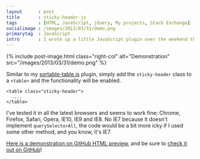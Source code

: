 ```yaml
---
layout      : post
title       : sticky-header-js
tags        : [HTML, JavaScript, jQuery, My projects, Stack Exchange]
socialimage : /images/2013/03/31/demo.png
primarytag  : JavaScript
intro       : I wrote up a little JavaScript plugin over the weekend that has a <code>&lt;table&gt;</code>'s header scroll with the page. What sparked this little endeavour was a question asking for this functionality on <a href="http://stackoverflow.com/a/15687269/1156119">Stack Overflow</a>. Since it was fun answering the question, I thought I'd go ahead and make a more general plugin type solution that worked for multiple tables.
---
```


{% include post-image.html class="right-col" alt="Demonstration" src="/images/2013/03/31/demo.png" %}

Similar to my [sortable-table.js][2] plugin, simply add the `sticky-header` class to a `<table>` and the functionality will be enabled.

<div class="clear"><!----></div>

<!--prettify lang=html-->
    <table class="sticky-header">
      ....
    </table>

I've tested it in all the latest browsers and seems to work fine; Chrome, Firefox, Safari, Opera, IE10, IE9 and IE8. No IE7 because it doesn't implement `querySelectorAll`, the code would be a bit more icky if I used some other method, and you know, it's IE7.

[Here is a demonstration on GitHub HTML preview][3], and be sure to [check it out on GitHub][4]!



[2]: {{site.baseurl}}/2012/06/easy-sortable-html-tables-using-jquery.html
[3]: http://htmlpreview.github.com/?https://github.com/Tyriar/sticky-header.js/blob/master/demo.htm
[4]: https://github.com/Tyriar/sticky-header.js
